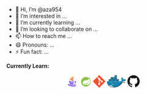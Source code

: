- 👋 Hi, I’m @aza954
- 👀 I’m interested in ...
- 🌱 I’m currently learning ...
- 💞️ I’m looking to collaborate on ...
- 📫 How to reach me ...
- 😄 Pronouns: ...
- ⚡ Fun fact: ...

**Currently Learn:**
<div align="center">
<a href="https://www.java.com/en/download/manual.jsp" title="Java"><img src="aza954-main/icons/icons8-java-34.png" /></a>
<a href="https://spring.io/projects/spring-framework" title="Spring"><img src="aza954-main/icons/icons8-spring-boot-30.png" /></a>
<a href="https://git-scm.com/" title="Git"><img src="aza954-main/icons/git.png" /></a>
<a href="https://www.docker.com/" title="Docker"><img src="aza954-main/icons/docker.png" /></a>
<a href="https://github.com/" title="GitHub"><img src="aza954-main/icons/github.png" /></a> 
</div>


